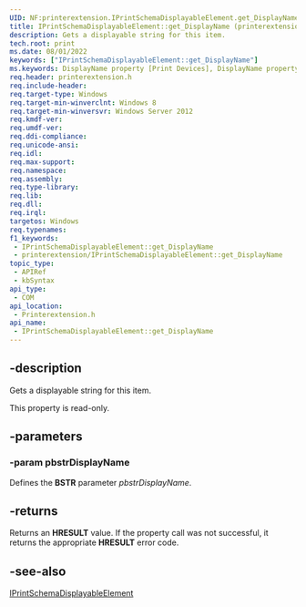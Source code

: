 ```yaml
---
UID: NF:printerextension.IPrintSchemaDisplayableElement.get_DisplayName
title: IPrintSchemaDisplayableElement::get_DisplayName (printerextension.h)
description: Gets a displayable string for this item.
tech.root: print
ms.date: 08/01/2022
keywords: ["IPrintSchemaDisplayableElement::get_DisplayName"]
ms.keywords: DisplayName property [Print Devices], DisplayName property [Print Devices],IPrintSchemaDisplayableElement interface, IPrintSchemaDisplayableElement interface [Print Devices],DisplayName property, IPrintSchemaDisplayableElement.DisplayName, IPrintSchemaDisplayableElement.get_DisplayName, IPrintSchemaDisplayableElement::DisplayName, IPrintSchemaDisplayableElement::get_DisplayName, get_DisplayName, print.iprintschemadisplayableelement_displayname, printerextension/IPrintSchemaDisplayableElement::DisplayName, printerextension/IPrintSchemaDisplayableElement::get_DisplayName
req.header: printerextension.h
req.include-header: 
req.target-type: Windows
req.target-min-winverclnt: Windows 8
req.target-min-winversvr: Windows Server 2012
req.kmdf-ver: 
req.umdf-ver: 
req.ddi-compliance: 
req.unicode-ansi: 
req.idl: 
req.max-support: 
req.namespace: 
req.assembly: 
req.type-library: 
req.lib: 
req.dll: 
req.irql: 
targetos: Windows
req.typenames: 
f1_keywords:
 - IPrintSchemaDisplayableElement::get_DisplayName
 - printerextension/IPrintSchemaDisplayableElement::get_DisplayName
topic_type:
 - APIRef
 - kbSyntax
api_type:
 - COM
api_location:
 - Printerextension.h
api_name:
 - IPrintSchemaDisplayableElement::get_DisplayName
---
```


## -description

Gets a displayable string for this item.

This property is read-only.

## -parameters

### -param pbstrDisplayName

Defines the **BSTR** parameter *pbstrDisplayName*.

## -returns

Returns an **HRESULT** value. If the property call was not successful, it returns the appropriate **HRESULT** error code.

## -see-also

[IPrintSchemaDisplayableElement](/windows-hardware/drivers/ddi/printerextension/nn-printerextension-iprintschemadisplayableelement)
